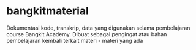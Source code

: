 # bangkitmaterial
Dokumentasi kode, transkrip, data yang digunakan selama pembelajaran course Bangkit Academy. Dibuat sebagai pengingat atau bahan pembelajaran kembali terkait materi - materi yang ada
